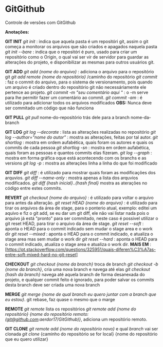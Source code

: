 # GitGithub
Controle de versões com GitGithub

**Anotações:**

**GIT INIT**
*git init* : indica que aquela pasta é um repositóri git, assim o git começa a monitorar os arquivos que são criados e apagados naquela pasta
*git init --bare* : indica que o repositóri é puro, usado para criar um repositório como o Origin, o qual vai ser vir de servidor para guardar as alterações
	do projeto, e disponibilizar as mesmas para outros usuários git.
	
**GIT ADD**
*git add {nome do arquivo}* : adiciona o arquivo para o repositório git
*git add remote {nome do repositório}* /caminho do repositório
*git commit* : faz o commit do arquivo, para o sistema de versionamento, pois quando um arquivo é criado dentro do repositório git
	não necessáriamente ele pertence ao projeto.
*git commit -m "seu comentário aqui "* : o -m serve para lhe permitir fazer um comentário ao commit.
*git commit -am* : é utilizado para adicionar todos os arquivos modificados
	**OBS:** Nunca deve ser commitado um código que não funciona
	
**GIT PULL**
*git pull* nome-do-repositório trás dele para a  branch nome-da-branch


**GIT LOG**
*git log --decorate* : lista as alterações realizadas no repositório
*git log --author="nome do autor"* : mostra as alterações, feitas por tal autor.
*git shortlog* : mostra em ordem aufabética, quais foram os autores e quais os commits de cada pessoa
*git shortlog -sn* : mostra em ordem aufabética, quais foram as pessoas e quantos commits elas fizeram.
*git log --graph* : mostra em forma gráfica oque está acontecendo com os branchs e as versions
*git log -p* : mostra as alterações linha a linha do que foi modificado

**GIT DIFF**
*git diff* : é utilizado para mostrar quais foram as modificações dos arquvios.
*git diff --name-only* : mostra apenas a lista dos arquvios modificados.
*git diff {hash inicial}..{hash final}* mostra as aterações no código entre estes commits.

**REVERT**
*git checkout {nome do arquivo}* : é utilizado para voltar o arquivo para antes da alteração.
*git reset HEAD {nome do arquivo}* : é utilizado para tirar os arquivos da área de stage, para o ponterio atual, exemplo: editei um aquivo e fiz o git add,
	se eu dar um git diff, ele não vai listar nada pois o arquivo já está "pronto" para ser commitado, neste caso é possivel utilizar o git reset HEAD, para tirar o arquivo da área de stage.
*git reset --soft*  : aponta o HEAD para o commit indicado sem mudar o stage area e o work dir
*git reset --mixed* : aponta o HEAD para o commit indicado, e atualiza o stage area mas sem mudar o work dir
*git reset --hard* : aponta o HEAD para o commit indicado, atualiza o stage area e atualiza o work dir. 
**MAIS EM** : [https://pt.stackoverflow.com/questions/325951/quais-diferen%C3%A7as-entre-soft-mixed-hard-no-git-reset]

**CHECKOUT**
*git checkout {nome da branch}* troca de branch
*git checkout -b {nome da branch}*, cria uma nova branch e navega até elas
*git checkout {hash da branch}* navega até aquela branch de forma desanexada do projeto, e qualquer commit feito é ignorado, para poder salvar os commits desta branch deve ser  criada uma nova branch

**MERGE**
*git merge {nome de qual branch eu quero juntar com a branch que eu estou}*.
git rebase, faz quase o mesmo que o marge

**REMOTE** 
*git remote* lista os repositórios 
*git remote add {nome do repositório} {nome do repositório remoto: (git@github.com:aerdor17/GitGithub)}*, adiciona um repositório remoto.

**GIT CLONE**
*git remote add {nome do repositório novo}* e qual *branch* vai ser clonada
*git clone* {caminho do repositório se for local} {nome do repositório que eu quero utilizar}
